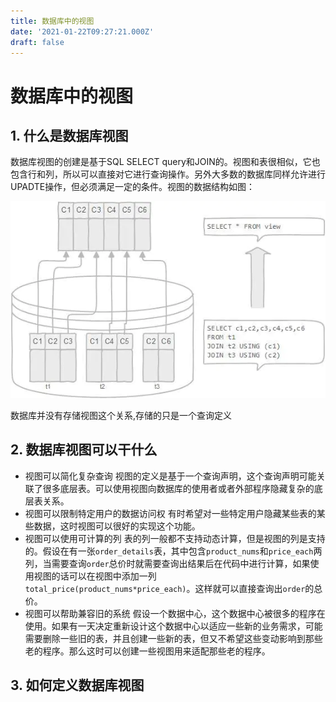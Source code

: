 ```yaml
---
title: 数据库中的视图
date: '2021-01-22T09:27:21.000Z'
draft: false
---
```


# 数据库中的视图

## 1. 什么是数据库视图

数据库视图的创建是基于SQL SELECT query和JOIN的。视图和表很相似，它也包含行和列，所以可以直接对它进行查询操作。另外大多数的数据库同样允许进行UPADTE操作，但必须满足一定的条件。视图的数据结构如图：

![](../.gitbook/assets/database_view.webp)

数据库并没有存储视图这个关系,存储的只是一个查询定义

## 2. 数据库视图可以干什么

* 视图可以简化复杂查询 视图的定义是基于一个查询声明，这个查询声明可能关联了很多底层表。可以使用视图向数据库的使用者或者外部程序隐藏复杂的底层表关系。
* 视图可以限制特定用户的数据访问权 有时希望对一些特定用户隐藏某些表的某些数据，这时视图可以很好的实现这个功能。
* 视图可以使用可计算的列 表的列一般都不支持动态计算，但是视图的列是支持的。假设在有一张`order_details`表，其中包含`product_nums`和`price_each`两列，当需要查询`order`总价时就需要查询出结果后在代码中进行计算，如果使用视图的话可以在视图中添加一列`total_price(product_nums*price_each)`。这样就可以直接查询出`order`的总价。
* 视图可以帮助兼容旧的系统 假设一个数据中心，这个数据中心被很多的程序在使用。如果有一天决定重新设计这个数据中心以适应一些新的业务需求，可能需要删除一些旧的表，并且创建一些新的表，但又不希望这些变动影响到那些老的程序。那么这时可以创建一些视图用来适配那些老的程序。

## 3. 如何定义数据库视图

